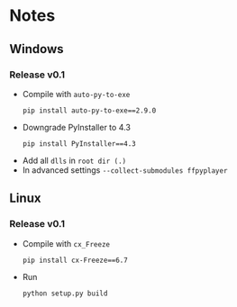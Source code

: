 # Notes
## Windows
### Release v0.1
- Compile with `auto-py-to-exe`
    ```
    pip install auto-py-to-exe==2.9.0
    ```
- Downgrade PyInstaller to 4.3
    ```
    pip install PyInstaller==4.3
    ```
- Add all `dlls` in `root dir (.)`
- In advanced settings `--collect-submodules ffpyplayer`

## Linux
### Release v0.1
- Compile with `cx_Freeze`
    ```bash
    pip install cx-Freeze==6.7
    ```
- Run    
    ```bash
    python setup.py build
    ```